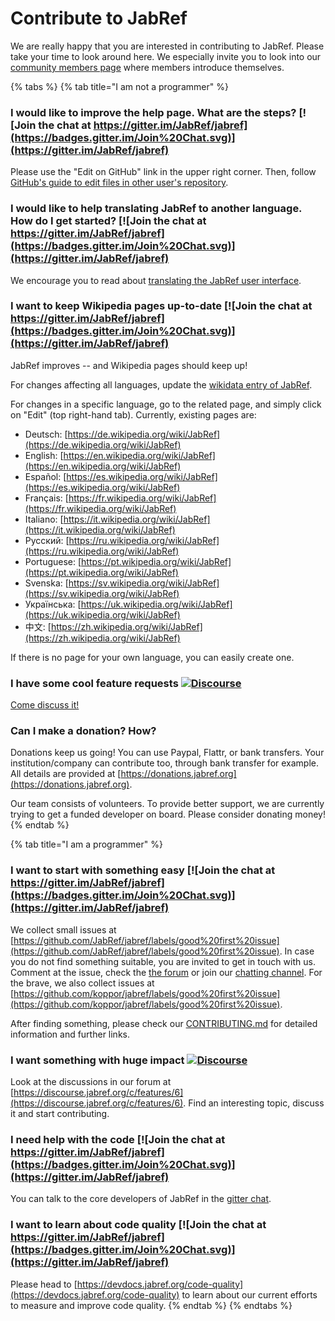# Contribute to JabRef

We are really happy that you are interested in contributing to JabRef. Please take your time to look around here. We especially invite you to look into our [community members page](https://discourse.jabref.org/t/community-members/1868?u=koppor) where members introduce themselves.

{% tabs %}
{% tab title="I am not a programmer" %}
### I would like to improve the help page. What are the steps? [![Join the chat at https://gitter.im/JabRef/jabref](https://badges.gitter.im/Join%20Chat.svg)](https://gitter.im/JabRef/jabref)

Please use the "Edit on GitHub" link in the upper right corner. Then, follow [GitHub's guide to edit files in other user's repository](https://help.github.com/en/github/managing-files-in-a-repository/editing-files-in-another-users-repository).

### I would like to help translating JabRef to another language. How do I get started? [![Join the chat at https://gitter.im/JabRef/jabref](https://badges.gitter.im/Join%20Chat.svg)](https://gitter.im/JabRef/jabref)

We encourage you to read about [translating the JabRef user interface](how-to-translate-the-ui.md).

### I want to keep Wikipedia pages up-to-date [![Join the chat at https://gitter.im/JabRef/jabref](https://badges.gitter.im/Join%20Chat.svg)](https://gitter.im/JabRef/jabref)

JabRef improves -- and Wikipedia pages should keep up!

For changes affecting all languages, update the [wikidata entry of JabRef](https://www.wikidata.org/wiki/Q1676802).

For changes in a specific language, go to the related page, and simply click on "Edit" (top right-hand tab). Currently, existing pages are:

* Deutsch: [https://de.wikipedia.org/wiki/JabRef](https://de.wikipedia.org/wiki/JabRef)
* English: [https://en.wikipedia.org/wiki/JabRef](https://en.wikipedia.org/wiki/JabRef)
* Español: [https://es.wikipedia.org/wiki/JabRef](https://es.wikipedia.org/wiki/JabRef)
* Français: [https://fr.wikipedia.org/wiki/JabRef](https://fr.wikipedia.org/wiki/JabRef)
* Italiano: [https://it.wikipedia.org/wiki/JabRef](https://it.wikipedia.org/wiki/JabRef)
* Русский: [https://ru.wikipedia.org/wiki/JabRef](https://ru.wikipedia.org/wiki/JabRef)
* Portuguese: [https://pt.wikipedia.org/wiki/JabRef](https://pt.wikipedia.org/wiki/JabRef)
* Svenska: [https://sv.wikipedia.org/wiki/JabRef](https://sv.wikipedia.org/wiki/JabRef)
* Українська: [https://uk.wikipedia.org/wiki/JabRef](https://uk.wikipedia.org/wiki/JabRef)
* 中文: [https://zh.wikipedia.org/wiki/JabRef](https://zh.wikipedia.org/wiki/JabRef)

If there is no page for your own language, you can easily create one.

### I have some cool feature requests [![Discourse](https://img.shields.io/badge/discourse-online-green.svg)](https://discourse.jabref.org/c/features/6)

[Come discuss it!](http://discourse.jabref.org)

### Can I make a donation? How?

Donations keep us going! You can use Paypal, Flattr, or bank transfers. Your institution/company can contribute too, through bank transfer for example. All details are provided at [https://donations.jabref.org](https://donations.jabref.org).

Our team consists of volunteers. To provide better support, we are currently trying to get a funded developer on board. Please consider donating money!
{% endtab %}

{% tab title="I am a programmer" %}
### I want to start with something easy [![Join the chat at https://gitter.im/JabRef/jabref](https://badges.gitter.im/Join%20Chat.svg)](https://gitter.im/JabRef/jabref)

We collect small issues at [https://github.com/JabRef/jabref/labels/good%20first%20issue](https://github.com/JabRef/jabref/labels/good%20first%20issue). In case you do not find something suitable, you are invited to get in touch with us. Comment at the issue, check the [the forum](https://discourse.jabref.org) or join our [chatting channel](https://gitter.im/JabRef/jabref). For the brave, we also collect issues at [https://github.com/koppor/jabref/labels/good%20first%20issue](https://github.com/koppor/jabref/labels/good%20first%20issue).

After finding something, please check our [CONTRIBUTING.md](https://github.com/JabRef/jabref/blob/main/CONTRIBUTING.md) for detailed information and further links.

### I want something with huge impact [![Discourse](https://img.shields.io/badge/discourse-online-green.svg)](https://discourse.jabref.org/c/features/6)

Look at the discussions in our forum at [https://discourse.jabref.org/c/features/6](https://discourse.jabref.org/c/features/6). Find an interesting topic, discuss it and start contributing.

### I need help with the code [![Join the chat at https://gitter.im/JabRef/jabref](https://badges.gitter.im/Join%20Chat.svg)](https://gitter.im/JabRef/jabref)

You can talk to the core developers of JabRef in the [gitter chat](https://gitter.im/JabRef/jabref).

### I want to learn about code quality [![Join the chat at https://gitter.im/JabRef/jabref](https://badges.gitter.im/Join%20Chat.svg)](https://gitter.im/JabRef/jabref)

Please head to [https://devdocs.jabref.org/code-quality](https://devdocs.jabref.org/code-quality) to learn about our current efforts to measure and improve code quality.
{% endtab %}
{% endtabs %}
